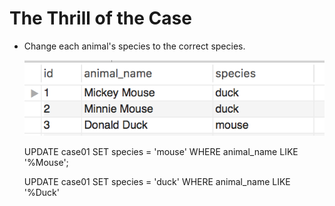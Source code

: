 # The Thrill of the Case


* Change each animal's species to the correct species.

  ![Images/case01.png](Images/case01.png)

  UPDATE case01
  SET  species = 'mouse'
  WHERE animal_name LIKE '%Mouse';

  UPDATE case01
  SET species = 'duck'
  WHERE animal_name LIKE '%Duck'

